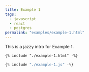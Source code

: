 ```yaml
---
title: Example 1
tags:
  - javascript
  - react
  - postgres
permalink: "examples/example-1.html"
---
```


<p class="lead">This is a jazzy intro for Example 1.</p>

```html
{% include "./example-1.html" -%}
```

```js
{% include "./example-1.js" -%}
```
